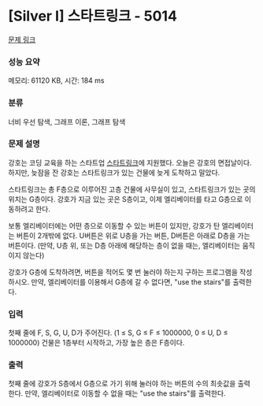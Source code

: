# [Silver I] 스타트링크 - 5014 

[문제 링크](https://www.acmicpc.net/problem/5014) 

### 성능 요약

메모리: 61120 KB, 시간: 184 ms

### 분류

너비 우선 탐색, 그래프 이론, 그래프 탐색

### 문제 설명

<p>강호는 코딩 교육을 하는 스타트업 <a href="https://startlink.io">스타트링크</a>에 지원했다. 오늘은 강호의 면접날이다. 하지만, 늦잠을 잔 강호는 스타트링크가 있는 건물에 늦게 도착하고 말았다.</p>

<p>스타트링크는 총 F층으로 이루어진 고층 건물에 사무실이 있고, 스타트링크가 있는 곳의 위치는 G층이다. 강호가 지금 있는 곳은 S층이고, 이제 엘리베이터를 타고 G층으로 이동하려고 한다.</p>

<p>보통 엘리베이터에는 어떤 층으로 이동할 수 있는 버튼이 있지만, 강호가 탄 엘리베이터는 버튼이 2개밖에 없다. U버튼은 위로 U층을 가는 버튼, D버튼은 아래로 D층을 가는 버튼이다. (만약, U층 위, 또는 D층 아래에 해당하는 층이 없을 때는, 엘리베이터는 움직이지 않는다)</p>

<p>강호가 G층에 도착하려면, 버튼을 적어도 몇 번 눌러야 하는지 구하는 프로그램을 작성하시오. 만약, 엘리베이터를 이용해서 G층에 갈 수 없다면, "use the stairs"를 출력한다.</p>

### 입력 

 <p>첫째 줄에 F, S, G, U, D가 주어진다. (1 ≤ S, G ≤ F ≤ 1000000, 0 ≤ U, D ≤ 1000000) 건물은 1층부터 시작하고, 가장 높은 층은 F층이다.</p>

### 출력 

 <p>첫째 줄에 강호가 S층에서 G층으로 가기 위해 눌러야 하는 버튼의 수의 최솟값을 출력한다. 만약, 엘리베이터로 이동할 수 없을 때는 "use the stairs"를 출력한다.</p>

